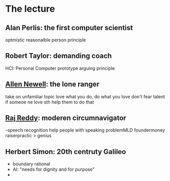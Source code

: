 # The lecture

## Alan Perlis: the first computer scientist
optmistic
reasonalble person principle

## Robert Taylor: demanding coach
HCI: Personal Computer prototype
arguing principle


## [Allen Newell](https://en.wikipedia.org/wiki/Allen_Newell): the lone ranger
take on unfamiliar topic
love what you do, do what you love
don't fear talent
if someoe ne love sth help them to do that

## [Raj Reddy](https://en.wikipedia.org/wiki/Raj_Reddy): moderen circumnavigator
-speech recognition
help people with speaking problemMLD foundermoney raiserpractic > genius

## Herbert Simon: 20th centruty Galileo
- boundary rational
- AI: "needs for dignity and for purpose"
- 